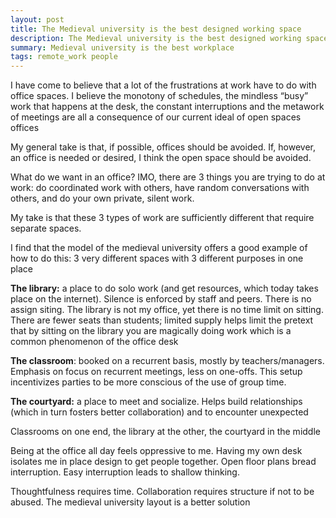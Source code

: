 ```yaml
---
layout: post
title: The Medieval university is the best designed working space 
description: The Medieval university is the best designed working space
summary: Medieval university is the best workplace
tags: remote_work people
---
```


I have come to believe that a lot of the frustrations at work have to do with office spaces. I believe the monotony of schedules, the mindless “busy” work that happens at the desk, the constant interruptions and the metawork of meetings are all a consequence of our current ideal of open spaces offices

My general take is that, if possible, offices should be avoided. If, however, an office is needed or desired, I think the open space should be avoided. 

What do we want in an office? IMO, there are 3 things you are trying to do at work: do coordinated work with others, have random conversations with others, and do your own private, silent work.

My take is that these 3 types of work are sufficiently different that require separate spaces.

I find that the model of the medieval university offers a good example of how to do this: 3 very different spaces with 3 different purposes in one place

**The library:** a place to do solo work (and get resources, which today takes place on the internet). Silence is enforced by staff and peers. There is no assign siting. The library is not my office, yet there is no time limit on sitting. There are fewer seats than students; limited supply helps limit the pretext that by sitting on the library you are magically doing work which is a common phenomenon of the office desk

**The classroom**: booked on a recurrent basis, mostly by teachers/managers. Emphasis on focus on recurrent meetings, less on one-offs. This setup incentivizes parties to be more conscious of the use of group time. 

**The courtyard:** a place to meet and socialize. Helps build relationships (which in turn fosters better collaboration) and to encounter unexpected 

Classrooms on one end, the library at the other, the courtyard in the middle 

Being at the office all day feels oppressive to me. Having my own desk isolates me in place design to get people together.  Open floor plans bread interruption. Easy interruption leads to shallow thinking.

 Thoughtfulness requires time. Collaboration requires structure if not to be abused. The medieval university layout is a better solution
